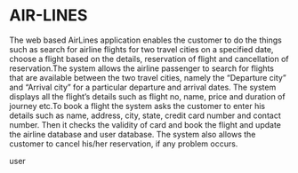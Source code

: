 # AIR-LINES
The web based AirLines application enables the customer to do the things such as search for airline flights for two travel cities on a specified date, choose a flight based on the details, reservation of flight and cancellation of reservation.The system allows the airline passenger to search for flights that are available between the two travel cities, namely the “Departure city” and “Arrival city” for a particular departure and arrival dates. The system displays all the flight’s details such as flight no, name, price and duration of journey etc.To book a flight the system asks the customer to enter his details such as name, address, city, state, credit card number and contact number. Then it checks the validity of card and book the flight and update the airline database and user database. The system also allows the customer to cancel his/her reservation, if any problem occurs.

user
